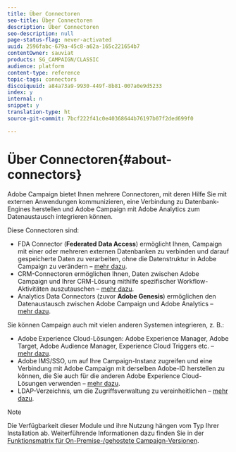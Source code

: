 ```yaml
---
title: Über Connectoren
seo-title: Über Connectoren
description: Über Connectoren
seo-description: null
page-status-flag: never-activated
uuid: 2596fabc-679a-45c8-a62a-165c221654b7
contentOwner: sauviat
products: SG_CAMPAIGN/CLASSIC
audience: platform
content-type: reference
topic-tags: connectors
discoiquuid: a84a73a9-9930-449f-8b81-007a0e9d5233
index: y
internal: n
snippet: y
translation-type: ht
source-git-commit: 7bcf222f41c0e40368644b76197b07f2ded699f0

---
```



# Über Connectoren{#about-connectors}

Adobe Campaign bietet Ihnen mehrere Connectoren, mit deren Hilfe Sie mit externen Anwendungen kommunizieren, eine Verbindung zu Datenbank-Engines herstellen und Adobe Campaign mit Adobe Analytics zum Datenaustausch integrieren können.

Diese Connectoren sind:

* FDA Connector (**Federated Data Access**) ermöglicht Ihnen, Campaign mit einer oder mehreren externen Datenbanken zu verbinden und darauf gespeicherte Daten zu verarbeiten, ohne die Datenstruktur in Adobe Campaign zu verändern – [mehr dazu](../../platform/using/about-fda.md).
* CRM-Connectoren ermöglichen Ihnen, Daten zwischen Adobe Campaign und Ihrer CRM-Lösung mithilfe spezifischer Workflow-Aktivitäten auszutauschen – [mehr dazu](../../platform/using/crm-connectors.md).
* Analytics Data Connectors (zuvor **Adobe Genesis**) ermöglichen den Datenaustausch zwischen Adobe Campaign und Adobe Analytics – [mehr dazu](../../platform/using/adobe-analytics-data-connector.md).

Sie können Campaign auch mit vielen anderen Systemen integrieren, z. B.:

* Adobe Experience Cloud-Lösungen: Adobe Experience Manager, Adobe Target, Adobe Audience Manager, Experience Cloud Triggers etc. – [mehr dazu](../../integrations/using/about-campaign-integrations.md).
* Adobe IMS/SSO, um auf Ihre Campaign-Instanz zugreifen und eine Verbindung mit Adobe Campaign mit derselben Adobe-ID herstellen zu können, die Sie auch für die anderen Adobe Experience Cloud-Lösungen verwenden – [mehr dazu](../../integrations/using/about-adobe-id.md).
* LDAP-Verzeichnis, um die Zugriffsverwaltung zu vereinheitlichen – [mehr dazu](../../installation/using/connecting-through-ldap.md).

>[!NOTE]
>
>Die Verfügbarkeit dieser Module und ihre Nutzung hängen vom Typ Ihrer Installation ab. Weiterführende Informationen dazu finden Sie in der [Funktionsmatrix für On-Premise-/gehostete Campaign-Versionen](https://helpx.adobe.com/de/campaign/kb/acc-on-prem-vs-hosted.html).

